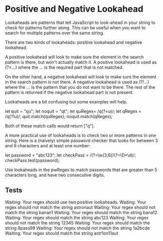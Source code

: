 # Positive and Negative Lookahead

Lookaheads are patterns that tell JavaScript to look-ahead in your string to check for patterns further along. This can be useful when you want to search for multiple patterns over the same string.

There are two kinds of lookaheads: positive lookahead and negative lookahead.

A positive lookahead will look to make sure the element in the search pattern is there, but won't actually match it. A positive lookahead is used as (?=...) where the ... is the required part that is not matched.

On the other hand, a negative lookahead will look to make sure the element in the search pattern is not there. A negative lookahead is used as (?!...) where the ... is the pattern that you do not want to be there. The rest of the pattern is returned if the negative lookahead part is not present.

Lookaheads are a bit confusing but some examples will help.

let quit = "qu";
let noquit = "qt";
let quRegex= /q(?=u)/;
let qRegex = /q(?!u)/;
quit.match(quRegex);
noquit.match(qRegex);

Both of these match calls would return ["q"].

A more practical use of lookaheads is to check two or more patterns in one string. Here is a (naively) simple password checker that looks for between 3 and 6 characters and at least one number:

let password = "abc123";
let checkPass = /(?=\w{3,6})(?=\D\*\d)/;
checkPass.test(password);

Use lookaheads in the pwRegex to match passwords that are greater than 5 characters long, and have two consecutive digits.

## Tests

Waiting: Your regex should use two positive lookaheads.
Waiting: Your regex should not match the string astronaut
Waiting: Your regex should not match the string banan1
Waiting: Your regex should match the string bana12
Waiting: Your regex should match the string abc123
Waiting: Your regex should not match the string 12345
Waiting: Your regex should match the string 8pass99
Waiting: Your regex should not match the string 1a2bcde
Waiting: Your regex should match the string astr1on11aut
